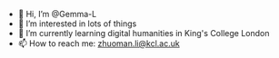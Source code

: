 - 👋 Hi, I’m @Gemma-L
- 👀 I’m interested in lots of things
- 🌱 I’m currently learning digital humanities in King's College London
- 📫 How to reach me: zhuoman.li@kcl.ac.uk

<!---
Gemma-L/Gemma-L is a ✨ special ✨ repository because its `README.md` (this file) appears on your GitHub profile.
You can click the Preview link to take a look at your changes.
--->
